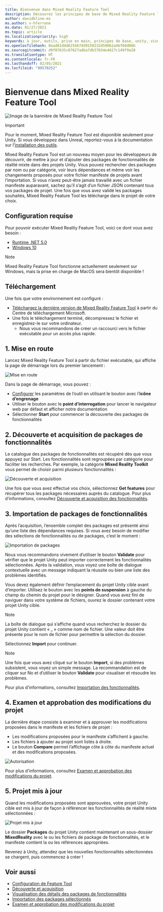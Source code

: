 ```yaml
---
title: Bienvenue dans Mixed Reality Feature Tool
description: Découvrez les principes de base de Mixed Reality Feature Tool pour le développement HoloLens et VR.
author: davidkline-ms
ms.author: v-hferrone
ms.date: 01/27/2021
ms.topic: article
ms.localizationpriority: high
keywords: à jour, outils, prise en main, principes de base, unity, visual studio, toolkit, casque de réalité mixte, casque windows mixed reality, casque de réalité virtuelle, installation, Windows, HoloLens, émulateur, unreal, openxr
ms.openlocfilehash: 0aad81ddd625467dd9159232d590b1a4bf68d06b
ms.sourcegitcommit: d9f87635c87627adba7db37834e4627c149f9a28
ms.translationtype: HT
ms.contentlocale: fr-FR
ms.lasthandoff: 02/05/2021
ms.locfileid: "99570252"
---
```

# <a name="welcome-to-the-mixed-reality-feature-tool"></a>Bienvenue dans Mixed Reality Feature Tool

![Image de la bannière de Mixed Reality Feature Tool](images/feature-tool-banner.png)

> [!IMPORTANT]
> Pour le moment, Mixed Reality Feature Tool est disponible seulement pour Unity. Si vous développez dans Unreal, reportez-vous à la documentation sur l’[installation des outils](../install-the-tools.md).

Mixed Reality Feature Tool est un nouveau moyen pour les développeurs de découvrir, de mettre à jour et d’ajouter des packages de fonctionnalités de réalité mixte dans des projets Unity. Vous pouvez rechercher des packages par nom ou par catégorie, voir leurs dépendances et même voir les changements proposés pour votre fichier manifeste de projets avant l’importation. Si vous n’avez peut-être jamais travaillé avec un fichier manifeste auparavant, sachez qu’il s’agit d’un fichier JSON contenant tous vos packages de projet. Une fois que vous avez validé les packages souhaités, Mixed Reality Feature Tool les télécharge dans le projet de votre choix.

## <a name="system-requirements"></a>Configuration requise

Pour pouvoir exécuter Mixed Reality Feature Tool, voici ce dont vous avez besoin :

* [Runtime .NET 5.0](https://dotnet.microsoft.com/download/dotnet/5.0)
* [Windows 10](https://www.microsoft.com/software-download/windows10ISO)

> [!NOTE]
> Mixed Reality Feature Tool fonctionne actuellement seulement sur Windows, mais la prise en charge de MacOS sera bientôt disponible !

## <a name="download"></a>Téléchargement 

Une fois que votre environnement est configuré :

* [Téléchargez la dernière version de Mixed Reality Feature Tool](https://aka.ms/MRFeatureTool) à partir du Centre de téléchargement Microsoft.
* Une fois le téléchargement terminé, décompressez le fichier et enregistrez-le sur votre ordinateur.
    * Nous vous recommandons de créer un raccourci vers le fichier exécutable pour un accès plus rapide.

## <a name="1-getting-started"></a>1. Mise en route

Lancez Mixed Reality Feature Tool à partir du fichier exécutable, qui affiche la page de démarrage lors du premier lancement :

![Mise en route](images/FeatureToolStart.png)

Dans la page de démarrage, vous pouvez :

* [Configurer](configuring-feature-tool.md) les paramètres de l’outil en utilisant le bouton avec l’**icône d’engrenage**
* Utiliser le bouton avec le **point d’interrogation** pour lancer le navigateur web par défaut et afficher notre documentation
* Sélectionner **Start** pour commencer la découverte des packages de fonctionnalités

## <a name="2-discovering-and-acquiring-feature-packages"></a>2. Découverte et acquisition de packages de fonctionnalités

Le catalogue des packages de fonctionnalités est récupéré dès que vous appuyez sur Start. Les fonctionnalités sont regroupées par catégorie pour faciliter les recherches. Par exemple, la catégorie **Mixed Reality Toolkit** vous permet de choisir parmi plusieurs fonctionnalités :

![Découverte et acquisition](images/FeatureToolDiscovery.png)

Une fois que vous avez effectué vos choix, sélectionnez **Get features** pour récupérer tous les packages nécessaires auprès du catalogue. Pour plus d’informations, consultez [Découverte et acquisition des fonctionnalités](discovering-features.md).

## <a name="3-importing-feature-packages"></a>3. Importation de packages de fonctionnalités

Après l’acquisition, l’ensemble complet des packages est présenté ainsi qu’une liste des dépendances requises. Si vous avez besoin de modifier des sélections de fonctionnalités ou de packages, c’est le moment :

![Importation de packages](images/FeatureToolImport.png)

Nous vous recommandons vivement d’utiliser le bouton **Validate** pour vérifier que le projet Unity peut importer correctement les fonctionnalités sélectionnées. Après la validation, vous voyez une boîte de dialogue contextuelle avec un message indiquant la réussite ou bien une liste des problèmes identifiés.

Vous devez également définir l’emplacement du projet Unity cible avant d’importer. Utilisez le bouton avec les **points de suspension** à gauche du champ du chemin du projet pour le désigner. Quand vous avez fini de naviguer dans votre système de fichiers, ouvrez le dossier contenant votre projet Unity cible.

> [!NOTE]
> La boîte de dialogue qui s’affiche quand vous recherchez le dossier du projet Unity contient « _ » comme nom de fichier. Une valeur doit être présente pour le nom de fichier pour permettre la sélection du dossier.

Sélectionnez **Import**  pour continuer.

> [!NOTE]
> Une fois que vous avez cliqué sur le bouton **Import**, si des problèmes subsistent, vous voyez un simple message. La recommandation est de cliquer sur No et d’utiliser le bouton **Validate** pour visualiser et résoudre les problèmes.

Pour plus d’informations, consultez [Importation des fonctionnalités](importing-features.md).

## <a name="4-reviewing-and-approving-project-changes"></a>4. Examen et approbation des modifications du projet

La dernière étape consiste à examiner et à approuver les modifications proposées dans le manifeste et les fichiers de projet :

* Les modifications proposées pour le manifeste s’affichent à gauche.
* Les fichiers à ajouter au projet sont listés à droite.
* Le bouton **Compare** permet l’affichage côte à côte du manifeste actuel et des modifications proposées.

![Autorisation](images/FeatureToolApprovalRequest.png)

Pour plus d’informations, consultez [Examen et approbation des modifications du projet](reviewing-changes.md).

## <a name="5-project-updated"></a>5. Projet mis à jour

Quand les modifications proposées sont approuvées, votre projet Unity cible est mis à jour de façon à référencer les fonctionnalités de réalité mixte sélectionnées :

![Projet mis à jour](images/FeatureToolProjectUpdated.png)

Le dossier **Packages** du projet Unity contient maintenant un sous-dossier **MixedReality** avec le ou les fichiers de package de fonctionnalités, et le manifeste contient la ou les références appropriées.

Revenez à Unity, attendez que les nouvelles fonctionnalités sélectionnées se chargent, puis commencez à créer !

## <a name="see-also"></a>Voir aussi

- [Configuration de Feature Tool](configuring-feature-tool.md)
- [Découverte et acquisition](discovering-features.md)
- [Visualisation des détails des packages de fonctionnalités](viewing-package-details.md)
- [Importation des packages sélectionnés](importing-features.md)
- [Examen et approbation des modifications du projet](reviewing-changes.md)
